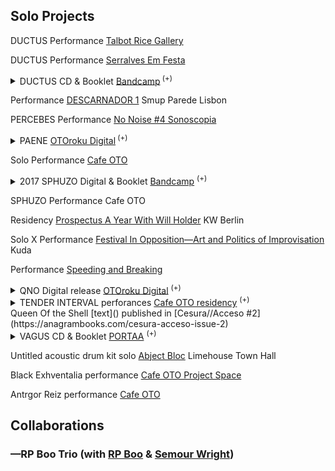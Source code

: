 ## Solo Projects

DUCTUS Performance [Talbot Rice Gallery](https://www.ed.ac.uk/talbot-rice/exhibitions/tradingzone2019) 

DUCTUS Performance [Serralves Em Festa](https://www.serralvesemfesta.com/evento/m16a-paul-abott/)

<details><summary>
DUCTUS CD & Booklet <a href="https://paul-abbott.bandcamp.com/album/ductus">Bandcamp</a><sup> (+)</sup>
</summary> 
<a href="assets/ductus/DUCTUS-2019-BOOKLET-WEB.pdf">more details</a><br><!--Project details--> 
<div id="bs-player">
<iframe style="border: 0; width: 400px; height: 472px;" src="https://bandcamp.com/EmbeddedPlayer/album=53486902/size=large/bgcol=ffffff/linkcol=0687f5/artwork=small/transparent=true/" seamless><a href="http://paul-abbott.bandcamp.com/album/ductus">Ductus by Paul Abbott</a></iframe>
</div>
<img src="assets/ductus/DUCTUS-2019-CD-A1-SLEEVE-FRONT.jpg">
</details>

Performance [DESCARNADOR 1](https://www.facebook.com/events/259159891369170/) Smup Parede Lisbon

PERCEBES Performance [No Noise #4 Sonoscopia](https://www.facebook.com/events/903774636489378/)

<details><summary>
PAENE <a href="https://www.cafeoto.co.uk/shop/paul-abbott-jake-meginsky-9418">OTOroku Digital</a><sup> (+)</sup>
</summary>
Live recording from Cafe OTO 9/4/18. Double digital release with Jake Meginsky.
<div id="bs-player">
<iframe width="100%" height="300" scrolling="no" frameborder="no" allow="autoplay" src="https://w.soundcloud.com/player/?url=https%3A//api.soundcloud.com/tracks/458291286&color=%23ff5500&auto_play=false&hide_related=true&show_comments=false&show_user=true&show_reposts=false&show_teaser=false&visual=true"></iframe><div style="font-size: 10px; color: #cccccc;line-break: anywhere;word-break: normal;overflow: hidden;white-space: nowrap;text-overflow: ellipsis; font-family: Interstate,Lucida Grande,Lucida Sans Unicode,Lucida Sans,Garuda,Verdana,Tahoma,sans-serif;font-weight: 100;"><a href="https://soundcloud.com/cafeoto" title="cafeOTO" target="_blank" style="color: #cccccc; text-decoration: none;">cafeOTO</a> · <a href="https://soundcloud.com/cafeoto/paene-sample-paul-abbott" title="Paene Sample [Paul Abbott]" target="_blank" style="color: #cccccc; text-decoration: none;">Paene Sample [Paul Abbott]</a></div>
</div>
</details>

Solo Performance [Cafe OTO](http://www.cafeoto.co.uk)

<details><summary>
2017 SPHUZO Digital & Booklet 
<a href="https://paul-abbott.bandcamp.com/album/sphuzo">Bandcamp</a> <sup> (+)</sup>
</summary>
<div id="bs-player">
<iframe style="border: 0; width: 100%; height: 42px;" src="https://bandcamp.com/EmbeddedPlayer/album=3564356557/size=small/bgcol=ffffff/linkcol=0687f5/artwork=none/transparent=true/" seamless><a href="http://paul-abbott.bandcamp.com/album/sphuzo">Sphuzo by Paul Abbott</a></iframe>
</div>
<img src="https://img.discogs.com/q98StUge_jrsZU35ANO18eau8gY=/fit-in/600x836/filters:strip_icc():format(jpeg):mode_rgb():quality(90)/discogs-images/R-14419075-1574145193-7205.png.jpg"><br>
<a href="https://www.discogs.com/release/14419075-Sphuzo/images">complete text</a>
</details>

SPHUZO Performance Cafe OTO

Residency [Prospectus A Year With Will Holder](http://www.kw-berlin.de/en/a-year-with) KW Berlin  

Solo X Performance [Festival In Opposition—Art and Politics of Improvisation](http://kuda.org/en/festival-opposition-art-and-politics-improvisation-26-29th-october-novi-sad-organization-kudaorg) Kuda

Performance [Speeding and Breaking](https://www.gold.ac.uk/calendar/?id=9889)

<details><summary>
QNO Digital release <a href="https://www.cafeoto.co.uk/shop/paul-abbott-010216-dl">OTOroku Digital</a> 
<sup> (+)</sup>
</summary> 
Solo performance, live recording from Cafe OTO
<div id="bs-player">
<iframe width="100%" height="300" scrolling="no" frameborder="no" allow="autoplay" src="https://w.soundcloud.com/player/?url=https%3A//api.soundcloud.com/tracks/263612397&color=%23ff5500&auto_play=false&hide_related=true&show_comments=false&show_user=true&show_reposts=false&show_teaser=false&visual=true"></iframe><div style="font-size: 10px; color: #cccccc;line-break: anywhere;word-break: normal;overflow: hidden;white-space: nowrap;text-overflow: ellipsis; font-family: Interstate,Lucida Grande,Lucida Sans Unicode,Lucida Sans,Garuda,Verdana,Tahoma,sans-serif;font-weight: 100;"><a href="https://soundcloud.com/cafeoto" title="cafeOTO" target="_blank" style="color: #cccccc; text-decoration: none;">cafeOTO</a> · <a href="https://soundcloud.com/cafeoto/ds046-paul-abbot-1216-sample" title="DS046 Paul Abbot 1.2.16 (sample)" target="_blank" style="color: #cccccc; text-decoration: none;">DS046 Paul Abbot 1.2.16 (sample)</a></div>
</div>
</details>

<details><summary>
TENDER INTERVAL perforances <a href="https://www.cafeoto.co.uk/archive/2016/08/30/tender-interval-paul-abbott">Cafe OTO residency</a>
<sup> (+)</sup>
</summary>
Tender Interval was a series of monthly solo performances, in the Cafe OTO Project Space, "that will mobilise paraphrased pasts and imaginary futures to intensively explore the present for a way out."
<blockquote>“There is no origin nor terminus to our feelings” – Gregg Bordowitz</blockquote>
The series was composed of recurring ingredients (in particular): drums, technology, bodies, words and the building in which they are located. For each performance the composition of these elements was take form through a specific figure of existing materials taken from a range of sources.<br>
<img src="https://www.cafeoto.co.uk/media/uploads/image-frx4-02.jpg"><br>
<br>
<a href="https://www.cafeoto.co.uk/archive/2016/08/30/tender-interval-paul-abbott">Cafe OTO archive page</a>
</details>
<!-- find QOS text !-->
Queen Of the Shell [text]() published in [Cesura//Acceso #2](https://anagrambooks.com/cesura-acceso-issue-2)

<details><summary>
VAGUS CD & Booklet <a href="http://www.portaaaa.com/porta-11/">PORTAA</a> 
<sup> (+)</sup>
</summary> 
<a href="http://www.portaaaa.com/porta-11/">audio</a> <a href="#">pdf</a>
<img src="https://img.discogs.com/_fAs1d3y_x9wsIQWSG8lNKPtWDM=/fit-in/600x448/filters:strip_icc():format(jpeg):mode_rgb():quality(90)/discogs-images/R-7459845-1441913226-4443.gif.jpg">
<div id="bs-player">
<iframe width="100%" height="166" scrolling="no" frameborder="no" allow="autoplay" src="https://w.soundcloud.com/player/?url=https%3A//api.soundcloud.com/tracks/200763111&color=00ff00&show_artwork=false"></iframe><div style="font-size: 10px; color: #cccccc;line-break: anywhere;word-break: normal;overflow: hidden;white-space: nowrap;text-overflow: ellipsis; font-family: Interstate,Lucida Grande,Lucida Sans Unicode,Lucida Sans,Garuda,Verdana,Tahoma,sans-serif;font-weight: 100;"><a href="https://soundcloud.com/portaaaa" title="PORTA" target="_blank" style="color: #cccccc; text-decoration: none;">PORTA</a> · <a href="https://soundcloud.com/portaaaa/11-cd-r-publication-paul-abbott-vagus-excerpt" title="#11 CD-R / Publication: Paul Abbott - Vagus (excerpt)" target="_blank" style="color: #cccccc; text-decoration: none;">#11 CD-R / Publication: Paul Abbott - Vagus (excerpt)</a></div>
</div>
</details>

Untitled acoustic drum kit solo [Abject Bloc](#) Limehouse Town Hall

Black Exhventalia performance [Cafe OTO Project Space](#)

Antrgor Reiz performance [Cafe OTO](#)

## Collaborations

### —RP Boo Trio (with [RP Boo]() & [Semour Wright]())


